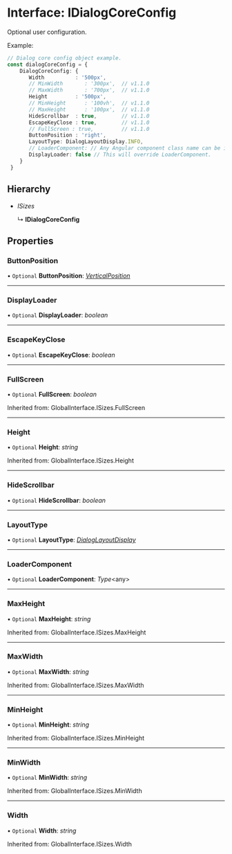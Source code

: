 # Interface: IDialogCoreConfig

Optional user configuration.

Example:
```typescript
// Dialog core config object example.
const dialogCoreConfig = {
    DialogCoreConfig: {
       Width          : '500px',
       // MinWidth       : '300px',  // v1.1.0
       // MaxWidth       : '700px',  // v1.1.0
       Height         : '500px',
       // MinHeight      : '100vh',  // v1.1.0
       // MaxHeight      : '100px',  // v1.1.0
       HideScrollbar  : true,        // v1.1.0
       EscapeKeyClose : true,        // v1.1.0
       // FullScreen : true,         // v1.1.0
       ButtonPosition : 'right',
       LayoutType: DialogLayoutDisplay.INFO,
       // LoaderComponent: // Any Angular component class name can be included as a loader.
       DisplayLoader: false // This will override LoaderComponent.
    }
 }
```

## Hierarchy

* *ISizes*

  ↳ **IDialogCoreConfig**

## Properties

### ButtonPosition

• `Optional` **ButtonPosition**: [*VerticalPosition*](#/documentation/Home#verticalposition)

___

### DisplayLoader

• `Optional` **DisplayLoader**: *boolean*

___

### EscapeKeyClose

• `Optional` **EscapeKeyClose**: *boolean*

___

### FullScreen

• `Optional` **FullScreen**: *boolean*

Inherited from: GlobalInterface.ISizes.FullScreen

___

### Height

• `Optional` **Height**: *string*

Inherited from: GlobalInterface.ISizes.Height

___

### HideScrollbar

• `Optional` **HideScrollbar**: *boolean*

___

### LayoutType

• `Optional` **LayoutType**: [*DialogLayoutDisplay*](#/documentation/Enum:%20DialogLayoutDisplay)

___

### LoaderComponent

• `Optional` **LoaderComponent**: *Type*<any\>

___

### MaxHeight

• `Optional` **MaxHeight**: *string*

Inherited from: GlobalInterface.ISizes.MaxHeight

___

### MaxWidth

• `Optional` **MaxWidth**: *string*

Inherited from: GlobalInterface.ISizes.MaxWidth

___

### MinHeight

• `Optional` **MinHeight**: *string*

Inherited from: GlobalInterface.ISizes.MinHeight

___

### MinWidth

• `Optional` **MinWidth**: *string*

Inherited from: GlobalInterface.ISizes.MinWidth

___

### Width

• `Optional` **Width**: *string*

Inherited from: GlobalInterface.ISizes.Width
